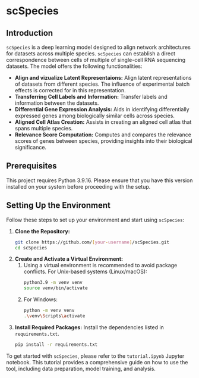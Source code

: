 # scSpecies

## Introduction
`scSpecies` is a deep learning model designed to align network architectures for datasets across multiple species. 
`scSpecies` can establish a direct correspondence between cells of multiple of single-cell RNA sequencing datasets. The model
 offers the following functionalities:

- **Align and vizualize Latent Representaions:** Align latent representations of datasets from different species. The influence of experimental batch effects is corrected for in this representation.
- **Transferring Cell Labels and Information:** Transfer labels and information between the datasets.
- **Differential Gene Expression Analysis:** Aids in identifying differentially expressed genes among biologically similar cells across species.
- **Aligned Cell Atlas Creation:** Assists in creating an aligned cell atlas that spans multiple species.
- **Relevance Score Computation:** Computes and compares the relevance scores of genes between species, providing insights into their biological significance.

## Prerequisites

This project requires Python 3.9.16. Please ensure that you have this version installed on your system before proceeding with the setup.

## Setting Up the Environment

Follow these steps to set up your environment and start using `scSpecies`:

1. **Clone the Repository:**
   ```bash
   git clone https://github.com/[your-username]/scSpecies.git
   cd scSpecies

2. **Create and Activate a Virtual Environment:**
   1. Using a virtual environment is recommended to avoid package conflicts.
      For Unix-based systems (Linux/macOS):
       ```bash
      python3.9 -m venv venv
      source venv/bin/activate

   2. For Windows:
      ```bash
      python -m venv venv
      .\venv\Scripts\activate

3. **Install Required Packages:**
   Install the dependencies listed in `requirements.txt`.
   ```bash
   pip install -r requirements.txt

To get started with `scSpecies`, please refer to the `tutorial.ipynb` Jupyter notebook. This tutorial provides a comprehensive guide on how to use the tool, including data preparation, model training, and analysis.  
